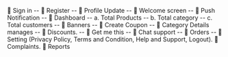  Sign in --
 Register --
 Profile Update --
 Welcome screen --
 Push Notification --
 Dashboard -- 
a. Total Products --
b. Total category --
c. Total customers --
 Banners --
 Create Coupon -- 
 Category Details manages --
 Discounts. --
 Get me this --
 Chat support -- 
 Orders --
 Setting (Privacy Policy, Terms and
Condition, Help and Support, Logout).
 Complaints.
 Reports

